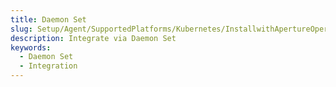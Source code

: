 ```yaml
---
title: Daemon Set
slug: Setup/Agent/SupportedPlatforms/Kubernetes/InstallwithApertureOperator/daemonset
description: Integrate via Daemon Set
keywords:
  - Daemon Set
  - Integration
---
```

